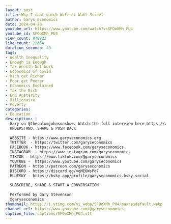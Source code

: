 ```yaml
---
layout: post
title: Why I cant watch Wolf of Wall Street
author: Garys Economics
date: 2024-04-23
youtube_url: https://www.youtube.com/watch?v=SFOoXMh_PU4
youtube_id: SFOoXMh_PU4
view_count: 879822
like_count: 22654
duration_seconds: 43
tags:
- Wealth Inequality
- Enough is Enough
- Tax Wealth Not Work
- Economics of Covid
- Rich get Richer
- Poor get Poorer
- Economics Explained
- Tax the Rich
- End Austerity
- Billionaire
- Poverty
categories:
- Education
description: |
  Gary on @thecalumjohnsonshow. Watch the full interview here https://www.youtube.com/watch?v=5l-6rvXCiQU&ab_channel=TheCalumJohnsonShow 
  UNDERSTAND, SHARE & PUSH BACK
  
  WEBSITE - https://www.garyseconomics.org
  TWITTER  - https://twitter.com/garyseconomics
  FACEBOOK - https://www.facebook.com/garyseconomics
  INSTAGRAM  - https://www.instagram.com/garyseconomics
  TIKTOK - https://www.tiktok.com/@garyseconomics
  YOUTUBE -  https://www.youtube.com/garyseconomics
  PATREON - https://patreon.com/garyseconomics
  DISCORD - https://discord.gg/vqME6WsPd7
  BLUESKY - https://bsky.app/profile/garyseconomics.bsky.social
  
  SUBSCRIBE, SHARE & START A CONVERSATION
  
  Performed by Gary Stevenson
  @garyseconomics
thumbnail: https://i.ytimg.com/vi_webp/SFOoXMh_PU4/maxresdefault.webp
channel_url: https://www.youtube.com/@garyseconomics
caption_file: captions/SFOoXMh_PU4.vtt
---
```

